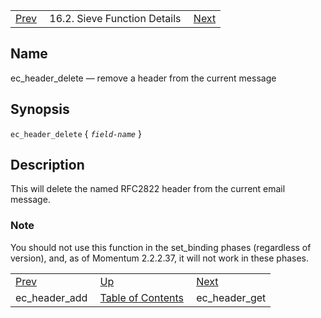 |     |     |     |
| --- | --- | --- |
| [Prev](sieve.ref.ec_header_add)  | 16.2. Sieve Function Details |  [Next](sieve.ref.ec_header_get) |

<a name="sieve.ref.ec_header_delete"></a>
## Name

ec_header_delete — remove a header from the current message

## Synopsis

`ec_header_delete` { *`field-name`* }

<a name="idp29830800"></a>
## Description

This will delete the named RFC2822 header from the current email message.

### Note

You should not use this function in the set_binding phases (regardless of version), and, as of Momentum 2.2.2.37, it will not work in these phases.


|     |     |     |
| --- | --- | --- |
| [Prev](sieve.ref.ec_header_add)  | [Up](sieve.ref.files) |  [Next](sieve.ref.ec_header_get) |
| ec_header_add  | [Table of Contents](index) |  ec_header_get |
